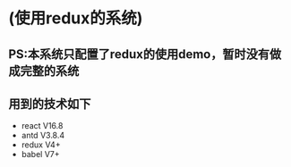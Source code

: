 # (使用redux的系统)  
## PS:本系统只配置了redux的使用demo，暂时没有做成完整的系统
## 用到的技术如下
* react V16.8
* antd  V3.8.4
* redux  V4+
* babel  V7+

